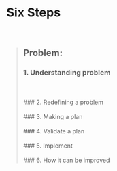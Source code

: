 # Six Steps
<br />

> ## Problem:
>
> ### 1. Understanding problem
>
> <br />
> <br />
> ### 2. Redefining a problem
>
> <br />
> <br />
> ### 3. Making a plan
>
> <br />
> <br />
> ### 4. Validate a plan
>
> <br />
> <br />
> ### 5. Implement
>
> <br /> 
> <br />
> ### 6. How it can be improved
>
>
>

